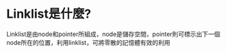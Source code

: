 # Linklist是什麼?
Linklist是由node和pointer所組成，node是儲存空間，pointer則可標示出下一個node所在的位置，利用linklist，可將零散的記憶體有效的利用
